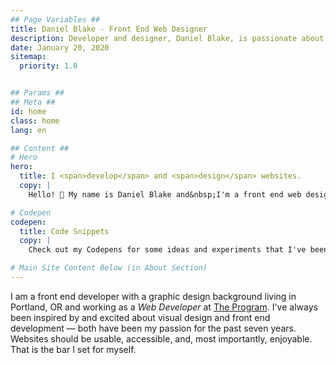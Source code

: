 ```yaml
---
## Page Variables ##
title: Daniel Blake - Front End Web Designer
description: Developer and designer, Daniel Blake, is passionate about building responsive and accessible websites.
date: January 20, 2020
sitemap:
  priority: 1.0


## Params ##
## Meta ##
id: home
class: home
lang: en

## Content ##
# Hero
hero:
  title: I <span>develop</span> and <span>design</span> websites.
  copy: |
    Hello! 👋 My name is Daniel Blake and&nbsp;I'm a front end web designer who believes that websites should be simple, accessible, responsive, and&nbsp;fast.

# Codepen
codepen:
  title: Code Snippets
  copy: |
    Check out my Codepens for some ideas and experiments that I've been working&nbsp;on.

# Main Site Content Below (in About Section)
---
```


I am a front end developer with a graphic design background living in Portland, OR and working as a <i>Web&nbsp;Developer</i> at <a href='https://theprogrampdx.com' rel='external noreferrer noopener' target='_blank'>The Program</a>. I've always been inspired by and excited about visual design and front end development &mdash; both have been my passion for the past seven years. Websites should be usable, accessible, and, most importantly, enjoyable. That is the bar I set for&nbsp;myself.
